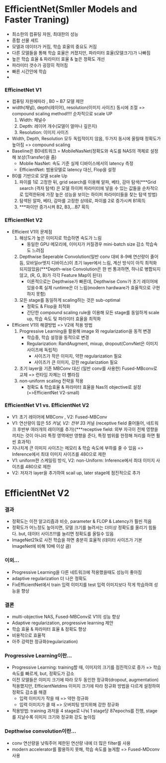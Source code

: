 # EfficientNet(Smller Models and Faster Traning)
- 최소한의 컴퓨팅 자원, 최대한의 성능
- 종합 선물 세트
- 모델과 데이터가 커짐, 학습 효울의 중요도 커짐
- 다른 모델들을 통해 학습 효율은 커졌지만, 파라미터 효율(모델크기)가 나빠짐
- 높은 학습 효율 & 파라미터 효율 & 높은 정확도 개선
- 파라미터 갯수가 굉장히 적어짐
- 빠른 시간안에 학습
- 
### EfficinetNet V1
- 컴퓨팅 자원에따라 , B0 ~ B7 모델 제안
- width(채널), depth(레이어), resolution(이미지 사이즈) 동시에 조절 => compound scaling method!!!! 순차적으로 scale UP
  1. Width: 채널수
  2. Depth: 레이어 개수(모델이 얼마나 깊은지)
  3. Resolution: 이미지 사이즈
- Width, Depth, Resolution 모두 독립적이지 않음, 두가지 동시에 올릴때 정확도가 높아짐 => compound scaling
- Baseline은 B0네트워크 = MobileNasNet(정확도와 속도를 NAS의 객체로 설정해 보상(Transfer)을 줌)
  - Moblie NasNet: 속도 기준 실제 디바이스에서의 latency 측정
  - EfficientNet: 범용모델로 latency 대신, Flop을 설정
- B0를 기반으로 모델 scale Up
  1. 파이를 1로 고정한 뒤, grid search를 이용해 알파, 베타, 감마 탐색(***Grid search (격자 탐색) 은 모델 하이퍼 파라미터에 넣을 수 있는 값들을 순차적으로 입력한뒤에 가장 높은 성능을 보이는 하이퍼 파라미터들을 찾는 탐색 방법)
  2. 탐섹된 알파, 베타, 감마를 고정한 상테로, 파이를 2로 증가시켜 B1획득
  3. ***파이만 증가시켜 B2, B3,...B7 획득

### EfficientNet V2
- Efficient V1의 문제점
  1. 해상도가 높은 이미지로 학습하면 속도가 느림
      - 동일한 GPU 메모리에, 이미지가 커질경우 mini-batch size 감소 학습속도 느려짐
  2. Depthwise Seperable Convolution(일반 conv 대비 8-9배 연산량이 줄어듬, 모바일or엣지 디바이스)이 초기 layer에서 느림, 계산 방식이 아직 최적화 되지않았음(***Depth-wise Convolution은 한 번 통과하면, 하나로 병합되지 않고, (R, G, B)가 각각 Feature Map이 된다)
     - 이론적으로는 Depthwise가 빠른데, Depthwise Conv가 초기 레이어에 있을수록 실제 runtime은 더 느림(modern hardware가 효율적으로 구현하지 못함)
  3. 모든 stage를 동일하게 scaling하는 것은 sub-optimal
     - 정확도 & Flop을 최적화
     - 간단한 compound scaling rule을 이용해 모든 stage를 동일하게 scale up, 학습 속도 및 파라미터 효율을 최적화
- Efficient V1의 해결방법 => V2에 적용 방법
  1. Progressive Learning을 활용해 image 와 regularization을 동적 변경
     - 학습중, 학습 설정을 동적으로 변경
     - Regularization: RandAugment, mixup, dropout(ConvNet은 이미지 사이즈에 독립적)
       - 사이즈가 작은 이미지, 약한 regularization 필요
       - 사이즈가 큰 이미지, 강한 regularization 필요
  2. 초기 layer을 기존 MBConv 대신 (일반 conv를 사용한) Fused-MBconv로 교체 => 런타임 자체는 더 빨라짐
  3. non-uniform scaling 전략을 적용
     - 정확도 & 학습효율 & 파라미터 효율을 Nas의 objective로 설정(=>EfficientNet V2-small) 

### EfficientNet V1 vs. EfficientNet V2
  - V1: 초기 레이어에 MBConv , V2: Fused-MBConv
  - V1: 연산량이 많은 5*5 커널, V2:  전부 3*3 커널 (receptive field 줄어들어, 네트워크 후반부 여러개의 레이어를 추가)(***receptive field: 외부 자극이 전체 영향을 끼치는 것이 아니라 특정 영역에만 영향을 준다,  특정 범위를 한정해 처리를 하면 훨씬 효과적)
  - 지나치게 큰 이미지 사이즈는 메모리 & 학습 속도에 부하를 줄 수 있음 => Inference에서 최대 이미지 사이즈를 480으로 제한
  - V1: uniform한 스케일링 방식, V2: non-Uniform: Inference에서 최대 이미지 사이즈를 480으로 제한
  - V2: 저자가 layer을 추가하여 scail up, later stage에 점진적으로 추가

# EfficientNet V2
### 결과
- 정확도는 이전 알고리즘과 비슷, parameter & FLOP & Latency가 훨씬 적음
- 정확도가 어느정도 높아지면, 모델 크기를 늘려서는 더이상 정확도를 올리기 힘들다. but, 데이터 사이즈!!!를 늘리면 정확도를 올릴수 있음
- ImageNet21k로 사전 학습을 하면 충분히 효율적 (데이터 사이즈가 기본 ImageNet에 비해 10배 이상 큼)

### 이외...
- Progressive Learning을 다른 네트워크에 적용했을때도 성능이 좋아짐
- adaptive regularization 더 나은 정확도
- FixEfficientNet에서 train 입력 이미지를 test 입력 이미지보다 작게 학습하여 성능을 향상

### 결론
- multi-objective NAS, Fused-MBConv로 V1의 성능 향상
- Adaptive regularization, progressive learning 제안
- 학습 효율 & 파라미터 효율 & 정확도 향상
- 비용적으로 효율적
- 아주 강력한 정규화(regularization)

### Progressive Learning이란...
- Progressive Learning: training할 때, 이미지의 크기를 점진적으로 증가 => 학습 속도를 빠르게, but, 정확도가 감소
- 이전 모델들은 이미지 크기에 따라 모두 동인한 정규화(dropout, augmentation)적용했지만, EfficientNetdms 이미지 크기에 따라 정규화 방법을 다르게 설정하여 정확도 감소를 해결
  - 입력 이미지가 작을 때 => 약한 정규화
  - 입력 이미지가 클 때 => 오버피팅 방지위해 강한 정규화
- 적용방법: training 과저을 4 stage로 나눠 1 stage당 87epochs를 진행, stage를 지날수록 이미지 크기와 정규화 강도 높아짐

### Depthwise convolution이란...
- conv 연산량을 낮춰주어 제한된 연산량 내에 더 많은 filter를 사용
- modern accelerator를 활용하지 못해, 학습 속도를 늘게함 => Fused-MDconv사용